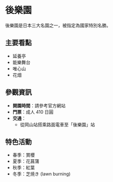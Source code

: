 # 後樂園

後樂園是日本三大名園之一，被指定為國家特別名勝。

## 主要看點

- 延養亭
- 能樂舞台
- 唯心山
- 花畑

## 參觀資訊

- **開園時間**：請參考官方網站
- **門票**：成人 410 日圓
- **交通**：
  - 從岡山站搭乘路面電車至「後樂園」站

## 特色活動

- 春季：賞櫻
- 夏季：花菖蒲
- 秋季：紅葉
- 冬季：芝焼き (lawn burning)
